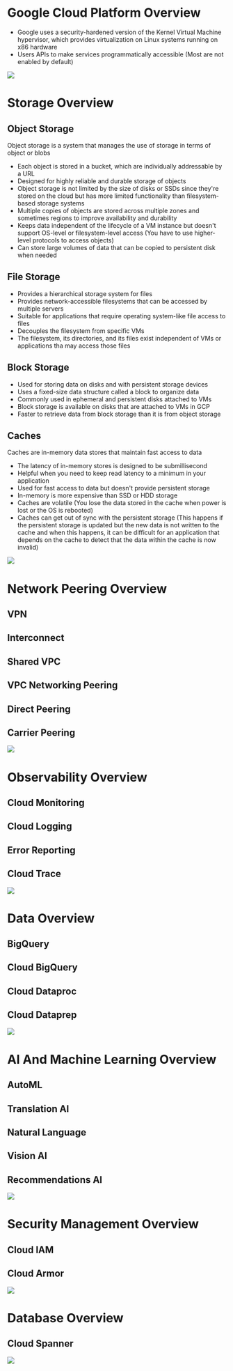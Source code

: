# Google Cloud Platform Overview

* Google uses a security-hardened version of the Kernel Virtual Machine hypervisor, which provides virtualization on Linux systems running on x86 hardware
* Users APIs to make services programmatically accessible (Most are not enabled by default)

![](https://github.com/JonmarCorpuz/SecondBrain/blob/main/Assets/Whitespace.png)

# Storage Overview

## Object Storage

Object storage is a system that manages the use of storage in terms of object or blobs

* Each object is stored in a bucket, which are individually addressable by a URL
* Designed for highly reliable and durable storage of objects
* Object storage is not limited by the size of disks or SSDs since they're stored on the cloud but has more limited functionality than filesystem-based storage systems
* Multiple copies of objects are stored across multiple zones and sometimes regions to improve availability and durability
* Keeps data independent of the lifecycle of a VM instance but doesn't support OS-level or filesystem-level access (You have to use higher-level protocols to access objects)
* Can store large volumes of data that can be copied to persistent disk when needed

## File Storage 

* Provides a hierarchical storage system for files
* Provides network-accessible filesystems that can be accessed by multiple servers
* Suitable for applications that require operating system-like file access to files
* Decouples the filesystem from specific VMs
* The filesystem, its directories, and its files exist independent of VMs or applications tha may access those files

## Block Storage

* Used for storing data on disks and with persistent storage devices
* Uses a fixed-size data structure called a block to organize data
* Commonly used in ephemeral and persistent disks attached to VMs
* Block storage is available on disks that are attached to VMs in GCP
* Faster to retrieve data from block storage than it is from object storage

## Caches

Caches are in-memory data stores that maintain fast access to data

* The latency of in-memory stores is designed to be submillisecond 
* Helpful when you need to keep read latency to a minimum in your application 
* Used for fast access to data but doesn't provide persistent storage
* In-memory is more expensive than SSD or HDD storage
* Caches are volatile (You lose the data stored in the cache when power is lost or the OS is rebooted)
* Caches can get out of sync with the persistent storage (This happens if the persistent storage is updated but the new data is not written to the cache and when this happens, it can be difficult for an application that depends on the cache to detect that the data within the cache is now invalid)

![](https://github.com/JonmarCorpuz/SecondBrain/blob/main/Assets/Whitespace.png)

# Network Peering Overview

## VPN

## Interconnect

## Shared VPC 

## VPC Networking Peering

## Direct Peering

## Carrier Peering 

![](https://github.com/JonmarCorpuz/SecondBrain/blob/main/Assets/Whitespace.png)

# Observability Overview

## Cloud Monitoring

## Cloud Logging

## Error Reporting

## Cloud Trace

![](https://github.com/JonmarCorpuz/SecondBrain/blob/main/Assets/Whitespace.png)

# Data Overview

## BigQuery

## Cloud BigQuery

## Cloud Dataproc

## Cloud Dataprep

![](https://github.com/JonmarCorpuz/SecondBrain/blob/main/Assets/Whitespace.png)

# AI And Machine Learning Overview

## AutoML

## Translation AI

## Natural Language

## Vision AI

## Recommendations AI

![](https://github.com/JonmarCorpuz/SecondBrain/blob/main/Assets/Whitespace.png)

# Security Management Overview

## Cloud IAM

## Cloud Armor

![](https://github.com/JonmarCorpuz/SecondBrain/blob/main/Assets/Whitespace.png)

# Database Overview

## Cloud Spanner

![](https://github.com/JonmarCorpuz/SecondBrain/blob/main/Assets/Whitespace.png)


